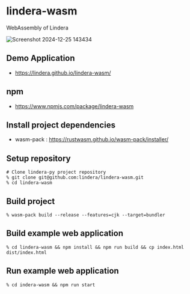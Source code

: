 # lindera-wasm

WebAssembly of Lindera

![Screenshot 2024-12-25 143434](https://github.com/user-attachments/assets/a463bf2e-70be-492a-b13c-e5aff6581fc7)

## Demo Application

- <https://lindera.github.io/lindera-wasm/>

## npm

- <https://www.npmjs.com/package/lindera-wasm>

## Install project dependencies

- wasm-pack : <https://rustwasm.github.io/wasm-pack/installer/>

## Setup repository

```shell
# Clone lindera-py project repository
% git clone git@github.com:lindera/lindera-wasm.git
% cd lindera-wasm
```

## Build project

```shell
% wasm-pack build --release --features=cjk --target=bundler
```

## Build example web application

```shell
% cd lindera-wasm && npm install && npm run build && cp index.html dist/index.html
```

## Run example web application

```shell
% cd indera-wasm && npm run start
```
